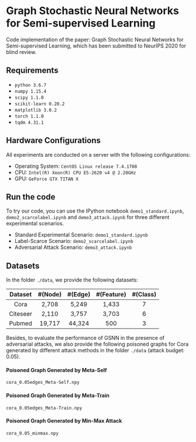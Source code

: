 # Graph Stochastic Neural Networks for Semi-supervised Learning

Code implementation of the paper: Graph Stochastic Neural Networks for Semi-supervised Learning, which has been submitted to NeurIPS 2020 for blind review.

## Requirements
* `python 3.6.7`
* `numpy 1.15.4`
* `scipy 1.1.0`
* `scikit-learn 0.20.2`
* `matplotlib 3.0.2`
* `torch 1.1.0`
* `tqdm 4.31.1`

## Hardware Configurations
All experiments are conducted on a server with the following configurations:
* Operating System: `CentOS Linux release 7.4.1708`
* CPU: `Intel(R) Xeon(R) CPU E5-2620 v4 @ 2.20GHz`
* GPU: `GeForce GTX TITAN X`

## Run the code
 
To try our code, you can use the IPython notebook `demo1_standard.ipynb`, `demo2_scarcelabel.ipynb` and `demo3_attack.ipynb` for three different experimental scenarios.
* Standard Experimental Scenario: `demo1_standard.ipynb`
* Label-Scarce Scenario: `demo2_scarcelabel.ipynb`
* Adversarial Attack Scenario: `demo3_attack.ipynb`

## Datasets
In the folder `./data`, we provide the following datasets:

| Dataset    | #(Node)   | #(Edge)   | #(Feature)   |   #(Class) |
| :--------: | :-------: | :-------: | :----------: | :--------: |
| Cora       | 2,708     | 5,249     | 1,433        | 7          |
| Citeseer   | 2,110     | 3,757     | 3,703        | 6          |
| Pubmed     | 19,717    | 44,324    | 500          | 3          |

Besides, to evaluate the performance of GSNN in the presence of adversarial attacks, we also provide the following poisoned graphs for Cora generated by different attack methods in the folder `./data` (attack budget: 0.05). 


#### Poisoned Graph Generated by Meta-Self
`cora_0.05edges_Meta-Self.npy`
#### Poisoned Graph Generated by Meta-Train
`cora_0.05edges_Meta-Train.npy`
#### Poisoned Graph Generated by Min-Max Attack
`cora_0.05_minmax.npy`


